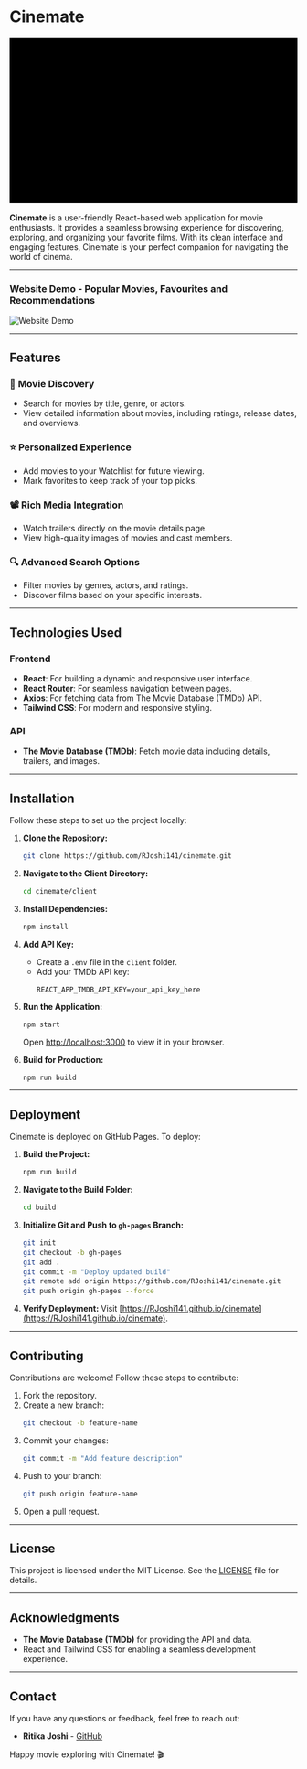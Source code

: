 # Cinemate

![Cinemate](client/assets/cinemate_demo_logo.gif)

**Cinemate** is a user-friendly React-based web application for movie enthusiasts. It provides a seamless browsing experience for discovering, exploring, and organizing your favorite films. With its clean interface and engaging features, Cinemate is your perfect companion for navigating the world of cinema.

---
### Website Demo - Popular Movies, Favourites and Recommendations

![Website Demo](client/assets/cinemate_demo_popular_fav_recos.gif)

---

## Features

### 🎥 **Movie Discovery**

- Search for movies by title, genre, or actors.
- View detailed information about movies, including ratings, release dates, and overviews.

### ⭐ **Personalized Experience**

- Add movies to your Watchlist for future viewing.
- Mark favorites to keep track of your top picks.

### 📽️ **Rich Media Integration**

- Watch trailers directly on the movie details page.
- View high-quality images of movies and cast members.

### 🔍 **Advanced Search Options**

- Filter movies by genres, actors, and ratings.
- Discover films based on your specific interests.

---

## Technologies Used

### Frontend

- **React**: For building a dynamic and responsive user interface.
- **React Router**: For seamless navigation between pages.
- **Axios**: For fetching data from The Movie Database (TMDb) API.
- **Tailwind CSS**: For modern and responsive styling.

### API

- **The Movie Database (TMDb)**: Fetch movie data including details, trailers, and images.

---

## Installation

Follow these steps to set up the project locally:

1. **Clone the Repository:**

   ```bash
   git clone https://github.com/RJoshi141/cinemate.git
   ```

2. **Navigate to the Client Directory:**

   ```bash
   cd cinemate/client
   ```

3. **Install Dependencies:**

   ```bash
   npm install
   ```

4. **Add API Key:**

   - Create a `.env` file in the `client` folder.
   - Add your TMDb API key:
     ```env
     REACT_APP_TMDB_API_KEY=your_api_key_here
     ```

5. **Run the Application:**

   ```bash
   npm start
   ```

   Open [http://localhost:3000](http://localhost:3000) to view it in your browser.

6. **Build for Production:**

   ```bash
   npm run build
   ```

---

## Deployment

Cinemate is deployed on GitHub Pages. To deploy:

1. **Build the Project:**

   ```bash
   npm run build
   ```

2. **Navigate to the Build Folder:**

   ```bash
   cd build
   ```

3. **Initialize Git and Push to ********`gh-pages`******** Branch:**

   ```bash
   git init
   git checkout -b gh-pages
   git add .
   git commit -m "Deploy updated build"
   git remote add origin https://github.com/RJoshi141/cinemate.git
   git push origin gh-pages --force
   ```

4. **Verify Deployment:**
   Visit [https://RJoshi141.github.io/cinemate](https://RJoshi141.github.io/cinemate).

---

## Contributing

Contributions are welcome! Follow these steps to contribute:

1. Fork the repository.
2. Create a new branch:
   ```bash
   git checkout -b feature-name
   ```
3. Commit your changes:
   ```bash
   git commit -m "Add feature description"
   ```
4. Push to your branch:
   ```bash
   git push origin feature-name
   ```
5. Open a pull request.

---

## License

This project is licensed under the MIT License. See the [LICENSE](LICENSE) file for details.

---

## Acknowledgments

- **The Movie Database (TMDb)** for providing the API and data.
- React and Tailwind CSS for enabling a seamless development experience.

---

## Contact

If you have any questions or feedback, feel free to reach out:

- **Ritika Joshi** - [GitHub](https://github.com/RJoshi141)

Happy movie exploring with Cinemate! 🎬

